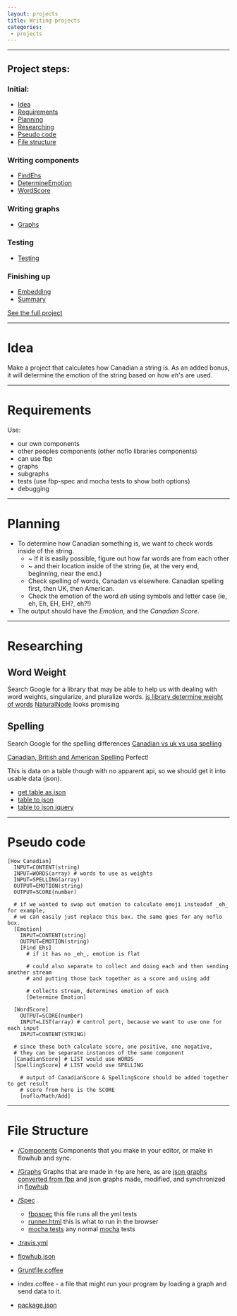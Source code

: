 ```yaml
---
layout: projects
title: Writing projects
categories:
 - projects
---
```


-------------------------
## Project steps:

### Initial:
- [Idea](#idea)
- [Requirements](#requirements)
- [Planning](#planning)
- [Researching](#researching)
- [Pseudo code](#pseudo-code)
- [File structure](#file-structure)

### Writing components
- [FindEhs](/projects/find-ehs)
- [DetermineEmotion](/projects/determine-emotion)
- [WordScore](/projects/word-score)

### Writing graphs
- [Graphs](/projects/graphs)

### Testing
- [Testing](/projects/testing)

### Finishing up
- [Embedding](/projects/embedding)
- [Summary](/projects/summary)

[See the full project](https://github.com/aretecode/canadianness)

-------------------------
# Idea <a id="idea"></a>

Make a project that calculates how Canadian a string is.
As an added bonus, it will determine the emotion of the string based on how _eh_'s are used.


-------------------------
# Requirements <a id="requirements"></a>

Use:

- our own components
- other peoples components (other noflo libraries components)
- can use fbp
- graphs
- subgraphs
- tests (use fbp-spec and mocha tests to show both options)
- debugging


-------------------------
# Planning <a id="planning"></a>

- To determine how Canadian something is, we want to check words inside of the string.
  - ~ If it is easily possible, figure out how far words are from each other
  - ~ and their location inside of the string (ie, at the very end, beginning, near the end.)
  - Check spelling of words, Canadan vs elsewhere. Canadian spelling first, then UK, then American.
  - Check the emotion of the word _eh_ using symbols and letter case (ie, eh, Eh, EH, EH?, eh?!)
- The output should have the _Emotion_, and the _Canadian Score_.

-------------------------
# Researching <a id="researching"></a>

## Word Weight
Search Google for a library that may be able to help us with dealing with word weights, singularize, and pluralize words.
[js library determine weight of words](https://www.google.com/search?q=js%20library%20determine%20weight%20of%20words)
[NaturalNode](https://github.com/NaturalNode/natural) looks promising

## Spelling
Search Google for the spelling differences
[Canadian vs uk vs usa spelling](https://www.google.com/search?q=canadian%20vs%20uk%20vs%20usa%20spelling)


[Canadian, British and American Spelling](http://www.lukemastin.com/testing/spelling/cgi-bin/database.cgi?action=view_category&database=spelling&category=C) Perfect!

This is data on a table though with no apparent api, so we should get it into usable data (json).
- [get table as json](https://www.google.com/search?q=get+table+data+as+json)
- [table to json](http://johndyer.name/html-table-to-json/)
- [table to json jquery](https://www.dynatable.com/)


-------------------------
# Pseudo code <a id="pseudo-code"></a>

```
[How Canadian]
  INPUT=CONTENT(string)
  INPUT=WORDS(array) # words to use as weights
  INPUT=SPELLING(array)
  OUTPUT=EMOTION(string)
  OUTPUT=SCORE(number)

  # if we wanted to swap out emotion to calculate emoji insteadof _eh_ for example,
  # we can easily just replace this box. the same goes for any noflo box.
  [Emotion]
    INPUT=CONTENT(string)
    OUTPUT=EMOTION(string)
    [Find Ehs]
      # if it has no _eh_, emotion is flat

      # could also separate to collect and doing each and then sending another stream
      # and putting those back together as a score and using add

      # collects stream, determines emotion of each
      [Determine Emotion]

  [WordScore]
    OUTPUT=SCORE(number)
    INPUT=LIST(array) # control port, because we want to use one for each input
    INPUT=CONTENT(STRING)

  # since these both calculate score, one positive, one negative,
  # they can be separate instances of the same component
  [CanadianScore] # LIST would use WORDS
  [SpellingScore] # LIST would use SPELLING

    # output of CanadianScore & SpellingScore should be added together to get result
    # score from here is the SCORE
    [noflo/Math/Add]
```



-------------------------
# File Structure <a id="file-structure"></a>
- [/Components](https://github.com/aretecode/canadianness/tree/master/components) Components that you make in your editor, or make in flowhub and sync.

- [/Graphs](https://github.com/aretecode/canadianness/tree/master/graphs) Graphs that are made in `fbp` are here, as are [json graphs converted from fbp]() and json graphs made, modified, and synchronized in [flowhub]()

- [/Spec](https://github.com/aretecode/canadianness/tree/master/spec)
  - [fbpspec](https://github.com/aretecode/canadianness/blob/master/spec/fbpspec.coffee) this file runs all the yml tests
  - [runner.html](https://github.com/aretecode/canadianness/blob/master/spec/runner.html) this is what to run in the browser
  - [mocha tests](https://github.com/aretecode/canadianness/blob/master/spec/CanadiannessNofloTester.coffee) any normal [mocha](https://mochajs.org/) tests

- [.travis.yml](https://github.com/aretecode/canadianness/blob/master/.travis.yml)
- [flowhub.json](http://docs.flowhub.io/article/84-getting-started-node-js)
- [Gruntfile.coffee](https://github.com/aretecode/canadianness/blob/master/GruntFile.yml)
- index.coffee - a file that might run your program by loading a graph and send data to it.
- [package.json](/projects/package-json)
